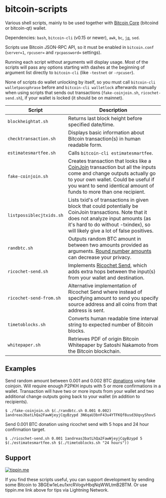 # bitcoin-scripts

Various shell scripts, mainly to be used together with [Bitcoin Core](https://github.com/bitcoin/bitcoin) (bitcoind or bitcoin-qt) wallet.

Dependencies: `bash`, `bitcoin-cli` (v0.15 or newer), `awk`, `bc`, [`jq`](https://github.com/stedolan/jq), `sed`.

Scripts use Bitcoin JSON-RPC API, so it must be enabled in `bitcoin.conf` (`server=1`, `rpcuser=` and `rpcpassword=` settings).

Running each script without arguments will display usage. Most of the scripts will pass any options starting with dashes at the beginning of argument list directly to `bitcoin-cli` (like `-testnet` or `-rpcuser`).

None of scripts do wallet unlocking by itself, so you must call `bitcoin-cli walletpassphrase` before and `bitcoin-cli walletlock` afterwards manually when using scripts that sends out transactions (`fake-coinjoin.sh`, `ricochet-send.sh`), if your wallet is locked (it should be on mainnet).

| Script | Description |
| --- | --- |
| `blockheightat.sh` | Returns last block height before specified date/time. |
| `checktransaction.sh` | Displays basic information about Bitcoin transaction(s) in human readable form. |
| `estimatesmartfee.sh` | Calls `bitcoin-cli estimatesmartfee`. |
| `fake-coinjoin.sh` | Creates transaction that looks like a [CoinJoin](https://en.bitcoin.it/wiki/CoinJoin) transaction but all the inputs come and change outputs actually go to your own wallet. Could be useful if you want to send identical amount of funds to more than one recipient. |
| `listpossiblecjtxids.sh` | Lists txid's of transactions in given block that could potentially be CoinJoin transactions. Note that it does not analyze input amounts (as it's hard to do without -txindex), so will likely give a lot of false positives. |
| `randbtc.sh` | Outputs random BTC amount in between two amounts provided as arguments. [Round number amounts](https://en.bitcoin.it/Privacy#Round_numbers) can decrease your privacy. |
| `ricochet-send.sh` | Implements [Ricochet Send](https://samouraiwallet.com/ricochet), which adds extra hops between the input(s) from your wallet and destination. |
| `ricochet-send-from.sh` | Alternative implementation of Ricochet Send where instead of specifying amount to send you specify source address and all coins from that address is sent. |
| `timetoblocks.sh` | Converts human readable time interval string to expected number of Bitcoin blocks. |
| `whitepaper.sh` | Retrieves PDF of origin Bitcoin Whitepaper by Satoshi Nakamoto from the Bitcoin blockchain. |

## Examples

Send random amount between 0.001 and 0.002 BTC [donations](https://github.com/kristapsk/bitcoin-donation-addresses) using fake coinjoin. Will require enough P2PKH inputs with 5 or more confirmations in a wallet. Transaction will have two or more inputs from your wallet and two additional change outputs going back to your wallet (in addition to recipients).
```
$ ./fake-coinjoin.sh $(./randbtc.sh 0.001 0.002) 1andreas3batLhQa2FawWjeyjCqyBzypd 3N6qaU3bnF43u4YTFKQf8usd3UqvyShovS
```

Send 0.001 BTC donation using ricochet send with 5 hops and 24 hour confirmation target.
```
$ ./ricochet-send.sh 0.001 1andreas3batLhQa2FawWjeyjCqyBzypd 5 $(./estimatesmartfee.sh $(./timetoblocks.sh "24 hours"))
```
## Support

[![tippin.me](https://badgen.net/badge/%E2%9A%A1%EF%B8%8Ftippin.me/@kristapsk/F0918E)](https://tippin.me/@kristapsk)

If you find these scripts useful, you can support development by sending some Bitcoin to 3BGEw1eLeu1xrcRVogvHbqNqWWLtmB2BTM. Or use tippin.me link above for tips via Lightning Network.

